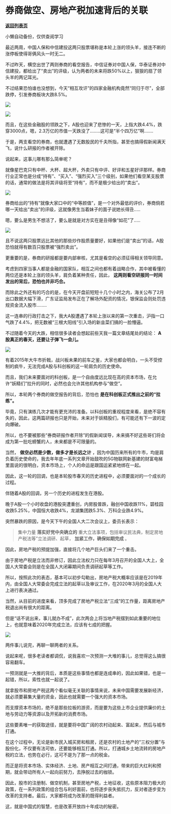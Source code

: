 # 券商做空、房地产税加速背后的关联

[**返回列表页**](/gzh/政事堂2019)

小懒自动备份，仅供查阅学习

  

最近两周，中国人保和中信建投这两只股票堪称是本轮上涨的领头羊，接连不断的涨停板使得哥俩风头一时无二。  

  

不过昨天，横空出世了两则券商的看空报告，中信证券对中国人保，华泰证券对中信建投，都给出了“卖出”的评级，认为两者的未来将跌50%以上，狠狠的扇了领头羊的两记耳光。

  

不过结果恐怕谁也没想到，今天“相互攻讦”的四家金融机构竟然“同归于尽”，全部跌停，引发券商板块大跌8.5%。

  

![](https://mmbiz.qpic.cn/mmbiz_png/rxhS23yu8cN7A6yXXQbPxaSU5hiaIRzianY8ibXjBE7GTIVFpmCwgcnSo2n7jgt1WxNSR9lABYReMmy0dgksOhM9Q/640?wx_fmt=png)

  

![](https://mmbiz.qpic.cn/mmbiz_jpg/rxhS23yu8cN7A6yXXQbPxaSU5hiaIRziany8Cd7UrtM0RwXuspQiadVfWvVR7AR5wDgnTxLy4mB6AzRVQnFKAlOug/640?wx_fmt=jpeg)

  

而且，在这些金融股的领跌之下，A股也迎来了悲惨的一天，上指大跌4.4%，跌穿3000点，嗯，2.3万亿的市值一天跌没了........这可是“半个四万亿”啊.......

  

于是，两支看空的券商，也就遭遇了无数股民的千夫所指，甚至也搞得假新闻满天飞，说什么研报的作者被开除。

  

说起来，这事儿哪有那么简单呢？

  

就像星巴克只有中杯、大杯、超大杯，外卖只有中评、好评和五星好评那样。券商行业正常也是分成“持有”、“买入”、“强烈买入”三个级别，如果他们看空某支股票的话，通常的做法是将其评级将至“持有”，而不是极少给出的“卖出”。

  

![](https://mmbiz.qpic.cn/mmbiz_jpg/rxhS23yu8cN7A6yXXQbPxaSU5hiaIRzianJR4sePZfkO0rPqibjWtiaDnRZU9mdL1NmXUEweYicz4w5ibAgv7nra96OA/640?wx_fmt=jpeg)

  

券商给出的“持有”就像大家口中的“中等颜值”，是一个对外最低的评价，券商倘若哪一天给出“卖出”的评级，这就像男生当着妹子的面子说她长得丑.....

  

嗯，要么是男生不想活了，要么是就是对方实在是丑得像“如花”了.....

  

![](https://mmbiz.qpic.cn/mmbiz_jpg/rxhS23yu8cN7A6yXXQbPxaSU5hiaIRzianMrEJJic4YO3s9Y9VFmS47AOEnsnmq3ANkEeyJbibs1bxXDDZE8vsPVPg/640?wx_fmt=jpeg)

  

且不说这两只股票远比其他的那些炒作股质量要好，如果他们是“卖出”的话，A股恐怕就得有数百只股票被“强烈卖出”。

  

更重要的是，券商的研报都是要内部审核，尤其是看空的必须征得相关领导同意。

  

考虑到四家当事人都是金融的国家队，相互之间也都有着战略合作，其中被看懂的两位还是本轮上涨的领头羊，肩负着某种责任，因此，
**这两则看空研报同一时间发出的背后，恐怕也并非巧合。**

  

而除此之外还有的巧合的是，在今天开盘前短短十几个小时之内，海关公布了2月出口数据大幅下滑，广东证监局发布正在了解场外配资的情况，银保监会则处罚违规资金流入股市........

  

这一连串的行政打击之下，我大A股遭遇了本轮上涨以来的第一次重击，沪指一口气跌了4.4%，把无数被“三根大阳线”引入场的新韭菜们搞的一脸懵逼。

  

不过随着今天的大跌，相信很多读者会想起前些天我一篇文章结尾处的结论： **A股真正的春天，还要让子弹飞一会儿。**

  

![](https://mmbiz.qpic.cn/mmbiz_png/rxhS23yu8cN7A6yXXQbPxaSU5hiaIRzianJSSMSicrzeIx2ROGUsJZAIy3WQo2c8sknJh8L1MsmATqiaWic10SNWfnA/640?wx_fmt=png)

  

有着2015年大牛市折戟，战兴板未果的前车之鉴，大家也都会明白，一头不受控制的疯牛，无法完成A股与科创板的这一轮肩负的历史使命。

  

而且，我们未来要面对的科创板，是一个自由度远比现在高的资本市场，在允许“妖精们”拉升的同时，必然也会允许其他机构参与“做空”。

  

所以，本轮两个券商的做空报告的背后，恐怕也 **是在科创板正式推出之前的“拉练”。**  

  

毕竟，只有演练几次才能有更充沛的准备。以科创板的重视程度来看，是绝不容有失的，因此，这两篇研报也只是开始，未来对于妖精股们，有可能还有下一波的定向爆破。

  

所以，也不要被那些“券商研报作者开除”的假新闻误导，未来搞不好这些哥们将会成为第一批吃螃蟹的人，未来都是不可限量的。

  

当然， **做空必然是少数，做多才是长远之计**
，因为中国历来所有的牛市，均是肩负着历史使命的，我去年年底一系列文章开始鼓吹的5G物联网新基建的财富电梯里面说的很明白，资本市场上，个人的命运是跟国运紧紧地绑在一起。

  

因此，这一轮的回调，也是本轮股市春天的历史进程中，必须要面对的一个成长的过程。

  

  

伴随着A股的回调，另一个历史的进程发生在港股。

  

晚于A股一个小时收盘的港股突遭重创，内房股普跌，融创中国收跌11%，碧桂园收跌5.25%，中国恒大收跌4%，龙湖集团跌5.3%、万科企业跌4.9%。  

  

突然暴跌的原因，是今天下午的全国人大二次会议上，委员长表示：

  

> 集中力量 **落实好党中央确立的** 重大立法事项，包括审议民法典，制定房地产税法等”立法调研、起草， **加紧工作，确保如期完成** 。

  

因此，房地产税的预提加强，直接将几个地产巨头们来了一个重击。

  

由于房地产税是立法而非修订，因此立法权力只在每年3月召开的全国人大上，全国人大常委会则是在全国人大闭幕期间负责调研起草等工作。

  

所以，按照此次的表态，基本可以初步勾勒出，房地产税大概率应该是在2019年内，由全国人大常委会完成立法的起草以及审议工作，在2020年3月的全国人大上进行表决通过。

  

当然，从目前的进度来看，顶多完成了房地产税立法“三成”的工作量，距离房地产税退出尚有很大的距离。

  

但是“话不说出来，事儿就办不成”，此次两会上将当地产税摆到如此重要的地位上，也就意味着2020年完成立法，应该有七成的把握。

  

![](https://mmbiz.qpic.cn/mmbiz_png/rxhS23yu8cN7A6yXXQbPxaSU5hiaIRzianOharyOSPupHWawwlXMGHHdoYlBnUPnXicEnusRhuEgIrqGE8KpsOG6w/640?wx_fmt=png)

  

两件事儿说完，再聊一聊两者的关系。

  

说起来呢，很多老读者都调侃，说我喜欢一次预测一大堆的事儿，总觉得这么搞很容易翻车。

  

一预测就是一大推的背后，本质是这些事情也都是连成串的，因此如果错，也是一起错，所以，索性也就一起说了。

  

就拿股市和房地产税这两个看似毫无关联的事情来说，未来中国需要发展新经济，就必须要募集大量的资金，因此也就需要一个强大的资本市场。

  

而支撑资本市场的，绝不是那些拉板的游资，而是要为这些上市企业提供廉价的土地与劳动力等资源以及开拓新的消费市场。

  

这些要素唯一的获取途径，就是要将中国广阔的农村动起来、富起来，然后与城市打通。

  

在这个过程中，无论是新市民入城买房和租房，还是农村的土地产的“三权分置”与股份化，不仅要有法可依，还要能够相互打通。所以，打通城乡土地流转的房地产税的立法，也势在必行，这可不是为了那一点的税金。

  

而正是将资本市场、实体经济、土地、房产相互之间打通，带来的巨大红利和预期，就会带动所有人一起向前努力，去挣脱过去的枷锁。

  

因此，股市的注册制、做空机制，甚至房地产税，土地征收，这些原本阻力极大的政策，在一系列政策的组合包与利好面前，也将逐步丧失抵抗力，反对者逐步变为改革的支持者。最后，大家都将成为改革的既得利益者。

  

这，就是中国式的智慧，也是改革开放四十年成功的秘密。

